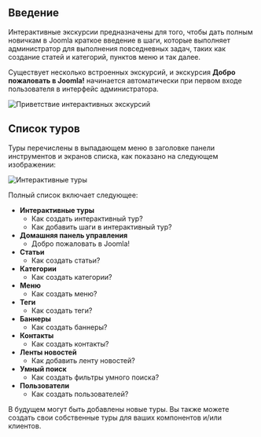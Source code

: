 <!-- Filename: jdocmanual?manual=user&heading=help&filename=guided-tours.md / Display title: Экскурсии с гидом   -->

## Введение

Интерактивные экскурсии предназначены для того, чтобы дать полным новичкам в Joomla краткое введение в шаги, которые выполняет администратор для выполнения повседневных задач, таких как создание статей и категорий, пунктов меню и так далее.

Существует несколько встроенных экскурсий, и экскурсия **Добро пожаловать в Joomla!** начинается автоматически при первом входе пользователя в интерфейс администратора.

![Приветствие интерактивных экскурсий](../../../en/images/help/guided-tours-welcome.png "Приветствие интерактивных экскурсий")

## Список туров

Туры перечислены в выпадающем меню в заголовке панели инструментов и экранов списка, как показано на следующем изображении:

![Интерактивные туры](../../../en/images/help/guided-tours.png "Интерактивные туры")

Полный список включает следующее:

* **Интерактивные туры**
    * Как создать интерактивный тур?
    * Как добавить шаги в интерактивный тур?
* **Домашняя панель управления**
    * Добро пожаловать в Joomla!
* **Статьи**
    * Как создать статьи?
* **Категории**
    * Как создать категории?
* **Меню**
    * Как создать меню?
* **Теги**
    * Как создать теги?
* **Баннеры**
    * Как создать баннеры?
* **Контакты**
    * Как создать контакты?
* **Ленты новостей**
    * Как добавить ленту новостей?
* **Умный поиск**
    * Как создать фильтры умного поиска?
* **Пользователи**
    * Как создать пользователей?

В будущем могут быть добавлены новые туры. Вы также можете создать свои собственные туры для ваших компонентов и/или клиентов.

